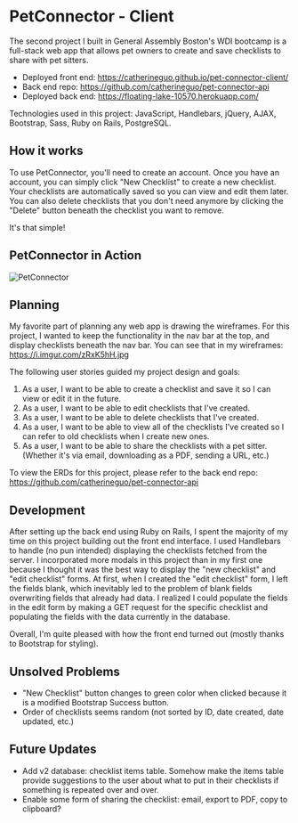 # PetConnector - Client
The second project I built in General Assembly Boston's WDI bootcamp is a full-stack web app that allows pet owners to create and save checklists to share with pet sitters.

- Deployed front end: https://catherineguo.github.io/pet-connector-client/
- Back end repo: https://github.com/catherineguo/pet-connector-api
- Deployed back end: https://floating-lake-10570.herokuapp.com/

Technologies used in this project: JavaScript, Handlebars, jQuery, AJAX, Bootstrap, Sass, Ruby on Rails, PostgreSQL.

## How it works
To use PetConnector, you'll need to create an account. Once you have an account, you can simply click "New Checklist" to create a new checklist. Your checklists are automatically saved so you can view and edit them later. You can also delete checklists that you don't need anymore by clicking the "Delete" button beneath the checklist you want to remove.

It's that simple!

## PetConnector in Action
![PetConnector](https://i.imgur.com/E0CCPhG.png)

## Planning
My favorite part of planning any web app is drawing the wireframes. For this project, I wanted to keep the functionality in the nav bar at the top, and display checklists beneath the nav bar. You can see that in my wireframes: https://i.imgur.com/zRxK5hH.jpg

The following user stories guided my project design and goals:

1. As a user, I want to be able to create a checklist and save it so I can view or edit it in the future.
2. As a user, I want to be able to edit checklists that I've created.
3. As a user, I want to be able to delete checklists that I've created.
4. As a user, I want to be able to view all of the checklists I've created so I can refer to old checklists when I create new ones.
5. As a user, I want to be able to share the checklists with a pet sitter. (Whether it's via email, downloading as a PDF, sending a URL, etc.)

To view the ERDs for this project, please refer to the back end repo: https://github.com/catherineguo/pet-connector-api

## Development
After setting up the back end using Ruby on Rails, I spent the majority of my time on this project building out the front end interface. I used Handlebars to handle (no pun intended) displaying the checklists fetched from the server. I incorporated more modals in this project than in my first one because I thought it was the best way to display the "new checklist" and "edit checklist" forms. At first, when I created the "edit checklist" form, I left the fields blank, which inevitably led to the problem of blank fields overwriting fields that already had data. I realized I could populate the fields in the edit form by making a GET request for the specific checklist and populating the fields with the data currently in the database.

Overall, I'm quite pleased with how the front end turned out (mostly thanks to Bootstrap for styling).

## Unsolved Problems
- "New Checklist" button changes to green color when clicked because it is a modified Bootstrap Success button.
- Order of checklists seems random (not sorted by ID, date created, date updated, etc.)

## Future Updates
- Add v2 database: checklist items table. Somehow make the items table provide suggestions to the user about what to put in their checklists if something is repeated over and over.
- Enable some form of sharing the checklist: email, export to PDF, copy to clipboard?
